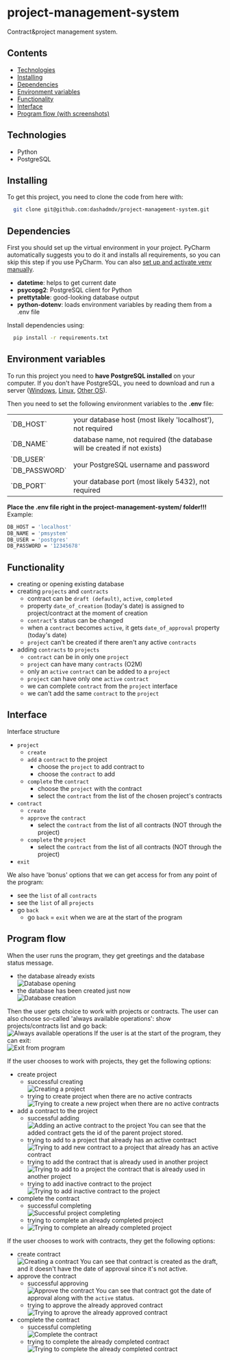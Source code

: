 # project-management-system
Contract&amp;project management system.

## Contents

* [Technologies](#technologies) 
* [Installing](#installing)
* [Dependencies](#dependencies)
* [Environment variables](#environment-variables)
* [Functionality](#functionality) 
* [Interface](#interface)
* [Program flow (with screenshots)](#program-flow)

## Technologies

* Python
* PostgreSQL

## Installing

To get this project, you need to clone the code from here with:
```bash
  git clone git@github.com:dashadmdv/project-management-system.git
```

## Dependencies

First you should set up the virtual environment in your project. PyCharm automatically suggests 
you to do it and installs all requirements, so you can skip this step if you use PyCharm. 
You can also <a href="https://www.freecodecamp.org/news/how-to-setup-virtual-environments-in-python/" target="_blank">set up and activate venv manually</a>.

- **datetime**: helps to get current date
- **psycopg2**: PostgreSQL client for Python
- **prettytable**: good-looking database output
- **python-dotenv**: loads environment variables by reading them from a .env file

Install dependencies using:

```bash
  pip install -r requirements.txt
```

## Environment variables

To run this project you need to <b>have PostgreSQL installed</b> on your computer. If you don't have PostgreSQL, 
you need to download and run a server (<a href="https://commandprompt.com/education/how-to-download-and-install-postgresql/" target="_blank">Windows</a>, 
<a href="https://www.postgresqltutorial.com/postgresql-getting-started/install-postgresql-linux/" target="_blank">Linux</a>, 
<a href="https://www.google.com/search?q=how+to+download+and+install+postgresql" target="_blank">Other OS</a>).

Then you need to set the following environment variables to the **.env** file:

<table>
    <tbody>
        <tr>
            <td>`DB_HOST`</td>
            <td>your database host (most likely 'localhost'), not required</td>
        </tr>
        <tr>
            <td>`DB_NAME`</td>
            <td>database name, not required (the database will be created if not exists)</td>
        </tr>
        <tr>
            <td>`DB_USER`</td>
            <td rowspan=2>your PostgreSQL username and password</td>
        </tr>
        <tr>
            <td>`DB_PASSWORD`</td>
        </tr>
        <tr>
            <td>`DB_PORT`</td>
            <td>your database port (most likely 5432), not required</td>
        </tr>
    </tbody>
</table>

<b>Place the .env file right in the project-management-system/ folder!!!</b> Example:
```bash
DB_HOST = 'localhost'
DB_NAME = 'pmsystem'
DB_USER = 'postgres'
DB_PASSWORD = '12345678'
```

## Functionality


* creating or opening existing database
* creating `projects` and `contracts`
  * contract can be `draft (default)`, `active`, `completed`
  * property `date_of_creation` (today's date) is assigned to project/contract at the moment of creation
  * `contract`'s status can be changed
  * when a `contract` becomes `active`, it gets `date_of_approval` property (today's date)
  * `project` can't be created if there aren't any active `contracts`
* adding `contracts` to `projects`
  * `contract` can be in only one `project`
  * `project` can have many `contracts` (O2M)
  * only an `active` `contract` can be added to a `project`
  * `project` can have only one `active` `contract`
  * we can complete `contract` from the `project` interface
  * we can't add the same `contract` to the `project`

## Interface

Interface structure
* `project`
  * `create` 
  * `add` a `contract` to the project
    * choose the `project` to add contract to
    * choose the `contract` to add
  * `complete` the `contract`
    * choose the `project` with the contract
    * select the `contract` from the list of the chosen project's contracts 
* `contract`
  * `create`
  * `approve` the `contract`
    * select the `contract` from the list of all contracts (NOT through the project)
  * `complete` the `project`
    * select the `contract` from the list of all contracts (NOT through the project)
* `exit`

We also have 'bonus' options that we can get access for from any point of the program:
* see the `list` of all `contracts`
* see the `list` of all `projects`
* go `back`
  * go `back` = `exit` when we are at the start of the program

## Program flow

When the user runs the program, they get greetings and the database status message.
* the database already exists<br>
![Database opening](https://github.com/dashadmdv/project-management-system/assets/69718734/55a679e3-3585-48c3-b01d-88775addb626)
* the database has been created just now<br>
![Database creation](https://github.com/dashadmdv/project-management-system/assets/69718734/aa93a793-6bad-4782-a1c3-5737fa7ddb32)

Then the user gets choice to work with projects or contracts. The user can also choose so-called 'always available operations': show projects/contracts list and go back:<br>
![Always available operations](https://github.com/dashadmdv/project-management-system/assets/69718734/0c6d8f77-dc9d-46b1-8098-99f44cd69508)
If the user is at the start of the program, they can exit:<br>
![Exit from program](https://github.com/dashadmdv/project-management-system/assets/69718734/d68cbd34-f261-4eb3-b1ee-e7c0b9749f48)

If the user chooses to work with projects, they get the following options:
* create project
  * successful creating<br>
  ![Creating a project](https://github.com/dashadmdv/project-management-system/assets/69718734/e11405a2-6612-4f32-884e-7998c92d9263)
  * trying to create project when there are no active contracts
  ![Trying to create a new project when there are no active contracts](https://github.com/dashadmdv/project-management-system/assets/69718734/0151ad9c-fcbb-4e21-8a01-375687b0cf0e)
* add a contract to the project
  * successful adding<br>
  ![Adding an active contract to the project](https://github.com/dashadmdv/project-management-system/assets/69718734/426067a4-97b4-44ca-8eed-930bc5848213)
  You can see that the added contract gets the id of the parent project stored.
  * trying to add to a project that already has an active contract<br>
  ![Trying to add new contract to a project that already has an active contract](https://github.com/dashadmdv/project-management-system/assets/69718734/d476e8a5-3874-43c6-95cb-d8edbc0d226c)
  * trying to add the contract that is already used in another project<br>
  ![Trying to add to a project the contract that is already used in another project](https://github.com/dashadmdv/project-management-system/assets/69718734/6d49f48e-ee12-4d54-978e-3d5a1f38cb7c)
  * trying to add inactive contract to the project<br>
  ![Trying to add inactive contract to the project](https://github.com/dashadmdv/project-management-system/assets/69718734/075d5fab-d6a3-4710-bcc7-9d877173802e)
* complete the contract
  * successful completing<br>
  ![Successful project completing](https://github.com/dashadmdv/project-management-system/assets/69718734/9fa69c82-f9aa-4397-acf0-374141f2d1ff)
  * trying to complete an already completed project<br>
  * ![Trying to complete an already completed project](https://github.com/dashadmdv/project-management-system/assets/69718734/eb29203b-fb9b-40db-886c-0e3e5b410632)

If the user chooses to work with contracts, they get the following options:
* create contract<br>
![Creating a contract](https://github.com/dashadmdv/project-management-system/assets/69718734/0a25ecd2-f3aa-4348-8bcf-096aa9407946)
You can see that contract is created as the draft, and it doesn't have the date of approval since it's not active.
* approve the contract
  * successful approving<br>
  ![Approve the contract](https://github.com/dashadmdv/project-management-system/assets/69718734/87d587cd-8930-4abe-b545-cb592036ad8a)
  You can see that contract got the date of approval along with the `active` status.
  * trying to approve the already approved contract<br>
  ![Trying to aprove the already approved contract](https://github.com/dashadmdv/project-management-system/assets/69718734/8f4e00c6-772a-47cd-80af-26a6f84c67f9)
* complete the contract
  * successful completing<br>
  ![Complete the contract](https://github.com/dashadmdv/project-management-system/assets/69718734/cc872586-c662-456e-a526-43d827852956)
  * trying to complete the already completed contract<br>
  ![Trying to complete the already completed contract](https://github.com/dashadmdv/project-management-system/assets/69718734/f43d81b7-3957-4b6d-8a28-6c050d3b9264)
